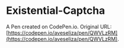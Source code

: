 # Existential-Captcha

A Pen created on CodePen.io. Original URL: [https://codepen.io/aveseliza/pen/QWVLzRM](https://codepen.io/aveseliza/pen/QWVLzRM).

